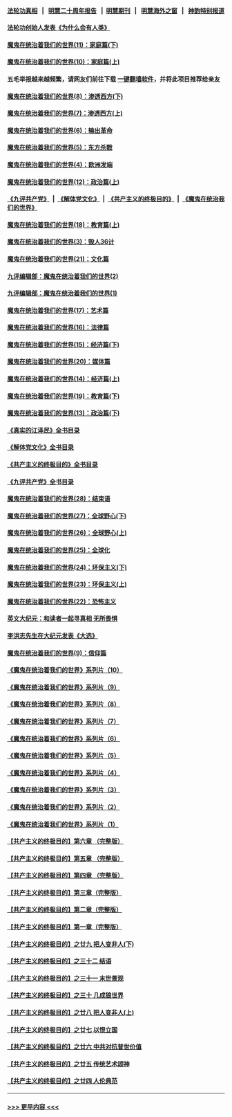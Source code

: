 #### [法轮功真相](https://github.com/gfw-breaker/truth/blob/master/README.md?t=0) &nbsp;&nbsp;|&nbsp;&nbsp; [明慧二十周年报告](https://github.com/gfw-breaker/mh-reports/blob/master/README.md?t=0) &nbsp;&nbsp;|&nbsp;&nbsp;[明慧期刊](https://github.com/gfw-breaker/mh-qikan) &nbsp;&nbsp;|&nbsp;&nbsp; [明慧海外之窗](https://github.com/gfw-breaker/mh-news/blob/master/README.md?t=0) &nbsp;&nbsp;|&nbsp;&nbsp; [神韵特别报道](https://github.com/gfw-breaker/mh-news/blob/master/shenyun.md?t=0)
#### [法轮功创始人发表《为什么会有人类》](../pages/nsc422/n13912117.md?t=02101843) 
#### [魔鬼在统治着我们的世界(11)：家庭篇(下)](../pages/nsc422/n10440961.md?t=02101843) 
#### [魔鬼在统治着我们的世界(10)：家庭篇(上)](../pages/nsc422/n10435448.md?t=02101843) 
#### 五毛举报越来越频繁，请网友们前往下载 [一键翻墙软件](https://github.com/gfw-breaker/ssr-accounts)，并将此项目推荐给亲友
#### [魔鬼在统治着我们的世界(8)：渗透西方(下)](../pages/nsc422/n10429603.md?t=02101843) 
#### [魔鬼在统治着我们的世界(7)：渗透西方(上)](../pages/nsc422/n10426013.md?t=02101843) 
#### [魔鬼在统治着我们的世界(6)：输出革命](../pages/nsc422/n10421536.md?t=02101843) 
#### [魔鬼在统治着我们的世界(5)：东方杀戮](../pages/nsc422/n10417707.md?t=02101843) 
#### [魔鬼在统治着我们的世界(4)：欧洲发端](../pages/nsc422/n10414890.md?t=02101843) 
#### [魔鬼在统治着我们的世界(12)：政治篇(上)](../pages/nsc422/n10444576.md?t=02101843) 
#### [《九评共产党》](https://github.com/begood0513/9ping.md/blob/master/README.md) &nbsp;|&nbsp; [《解体党文化》](../../../../jtdwh.md/blob/master/README.md)  &nbsp;|&nbsp; [《共产主义的终极目的》](../../../../gczydzjmd.md/blob/master/README.md) &nbsp;|&nbsp; [《魔鬼在统治我们的世界》](../../../../mgztzwmdsj.md/blob/master/README.md) 
#### [魔鬼在统治着我们的世界(18)：教育篇(上)](../pages/nsc422/n10526970.md?t=02101843) 
#### [魔鬼在统治着我们的世界(3)：毁人36计](../pages/nsc422/n10411583.md?t=02101843) 
#### [魔鬼在统治着我们的世界(21)：文化篇](../pages/nsc422/n10597706.md?t=02101843) 
#### [九评编辑部：魔鬼在统治着我们的世界(2)](../pages/nsc422/n10410036.md?t=02101843) 
#### [九评编辑部：魔鬼在统治着我们的世界(1)](../pages/nsc422/n10406825.md?t=02101843) 
#### [魔鬼在统治着我们的世界(17)：艺术篇](../pages/nsc422/n10499093.md?t=02101843) 
#### [魔鬼在统治着我们的世界(16)：法律篇](../pages/nsc422/n10485969.md?t=02101843) 
#### [魔鬼在统治着我们的世界(15)：经济篇(下)](../pages/nsc422/n10469975.md?t=02101843) 
#### [魔鬼在统治着我们的世界(20)：媒体篇](../pages/nsc422/n10586579.md?t=02101843) 
#### [魔鬼在统治着我们的世界(14)：经济篇(上)](../pages/nsc422/n10457370.md?t=02101843) 
#### [魔鬼在统治着我们的世界(19)：教育篇(下)](../pages/nsc422/n10564808.md?t=02101843) 
#### [魔鬼在统治着我们的世界(13)：政治篇(下)](../pages/nsc422/n10448270.md?t=02101843) 
#### [《真实的江泽民》全书目录](../pages/nsc422/n13721399.md?t=02101843) 
#### [《解体党文化》全书目录](../pages/nsc422/n13721157.md?t=02101843) 
#### [《共产主义的终极目的》全书目录](../pages/nsc422/n13721048.md?t=02101843) 
#### [《九评共产党》全书目录](../pages/nsc422/n13708085.md?t=02101843) 
#### [魔鬼在统治着我们的世界(28)：结束语](../pages/nsc422/n10936246.md?t=02101843) 
#### [魔鬼在统治着我们的世界(27)：全球野心(下)](../pages/nsc422/n10928319.md?t=02101843) 
#### [魔鬼在统治着我们的世界(26)：全球野心(上)](../pages/nsc422/n10900318.md?t=02101843) 
#### [魔鬼在统治着我们的世界(25)：全球化](../pages/nsc422/n10788205.md?t=02101843) 
#### [魔鬼在统治着我们的世界(24)：环保主义(下)](../pages/nsc422/n10695307.md?t=02101843) 
#### [魔鬼在统治着我们的世界(23)：环保主义(上)](../pages/nsc422/n10688613.md?t=02101843) 
#### [魔鬼在统治着我们的世界(22)：恐怖主义](../pages/nsc422/n10614727.md?t=02101843) 
#### [英文大纪元：和读者一起寻真相 无所畏惧](../pages/nsc422/n12542027.md?t=02101843) 
#### [李洪志先生在大纪元发表《大选》](../pages/nsc422/n12534746.md?t=02101843) 
#### [魔鬼在统治着我们的世界(9)：信仰篇](../pages/nsc422/n10432159.md?t=02101843) 
#### [《魔鬼在统治着我们的世界》系列片（10）](../pages/nsc422/n12292670.md?t=02101843) 
#### [《魔鬼在统治着我们的世界》系列片（9）](../pages/nsc422/n12290859.md?t=02101843) 
#### [《魔鬼在统治着我们的世界》系列片（8）](../pages/nsc422/n12287445.md?t=02101843) 
#### [《魔鬼在统治着我们的世界》系列片（7）](../pages/nsc422/n12283425.md?t=02101843) 
#### [《魔鬼在统治着我们的世界》系列片（6）](../pages/nsc422/n12282314.md?t=02101843) 
#### [《魔鬼在统治着我们的世界》系列片（5）](../pages/nsc422/n12281419.md?t=02101843) 
#### [《魔鬼在统治着我们的世界》系列片（4）](../pages/nsc422/n12274024.md?t=02101843) 
#### [《魔鬼在统治着我们的世界》系列片（3）](../pages/nsc422/n12271322.md?t=02101843) 
#### [《魔鬼在统治着我们的世界》系列片（2）](../pages/nsc422/n12269049.md?t=02101843) 
#### [《魔鬼在统治着我们的世界》系列片（1）](../pages/nsc422/n12267575.md?t=02101843) 
#### [【共产主义的终极目的】第六章 （完整版）](../pages/nsc422/n11428913.md?t=02101843) 
#### [【共产主义的终极目的】第五章 （完整版）](../pages/nsc422/n11428912.md?t=02101843) 
#### [【共产主义的终极目的】第四章 （完整版）](../pages/nsc422/n11428907.md?t=02101843) 
#### [【共产主义的终极目的】第三章（完整版）](../pages/nsc422/n11428848.md?t=02101843) 
#### [【共产主义的终极目的】第二章（完整版）](../pages/nsc422/n11428831.md?t=02101843) 
#### [【共产主义的终极目的】第一章（完整版）](../pages/nsc422/n11417651.md?t=02101843) 
#### [【共产主义的终极目的】之廿九 把人变非人(下)](../pages/nsc422/n11344140.md?t=02101843) 
#### [【共产主义的终极目的】之三十二 结语](../pages/nsc422/n11360535.md?t=02101843) 
#### [【共产主义的终极目的】之三十一 末世景观](../pages/nsc422/n11351129.md?t=02101843) 
#### [【共产主义的终极目的】之三十 几成狼世界](../pages/nsc422/n11348280.md?t=02101843) 
#### [【共产主义的终极目的】之廿八 把人变非人(上)](../pages/nsc422/n11340492.md?t=02101843) 
#### [【共产主义的终极目的】之廿七 以恨立国](../pages/nsc422/n11336944.md?t=02101843) 
#### [【共产主义的终极目的】之廿六 中共对抗普世价值](../pages/nsc422/n11324785.md?t=02101843) 
#### [【共产主义的终极目的】之廿五 传统艺术颂神](../pages/nsc422/n11296396.md?t=02101843) 
#### [【共产主义的终极目的】之廿四 人伦典范](../pages/nsc422/n11296397.md?t=02101843) 

----
#### [ >>> 更早内容 <<< ](../indexes/nsc422-earlier.md)
